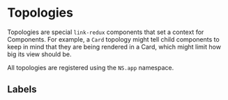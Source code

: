 # Topologies

Topologies are special `link-redux` components that set a context for Components.
For example, a `Card` topology might tell child components to keep in mind that they are being rendered in a Card, which might limit how big its view should be.

All topologies are registered using the `NS.app` namespace.

## Labels
